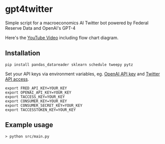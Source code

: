 # gpt4twitter
Simple script for a macroeconomics AI Twitter bot powered by Federal Reserve Data and OpenAI's GPT-4

Here's the [YouTube Video](https://www.youtube.com/watch?v=K4yj_TnbBas&t=4m57s) including flow chart diagram.

## Installation

```
pip install pandas_datareader sklearn schedule tweepy pytz
```

Set your API keys via environment variables, eg. [OpenAI API key](https://platform.openai.com/account/api-keys) and [Twitter API access](https://developer.twitter.com/en/docs/twitter-api/getting-started/about-twitter-api). 

```
export FRED_API_KEY=YOUR_KEY
export OPENAI_API_KEY=YOUR_KEY
export TACCESS_KEY=YOUR_KEY
export CONSUMER_KEY=YOUR_KEY
export CONSUMER_SECRET_KEY=YOUR_KEY
export TACCESSTOKEN_KEY=YOUR_KEY
```

## Example usage
```
> python src/main.py
```

